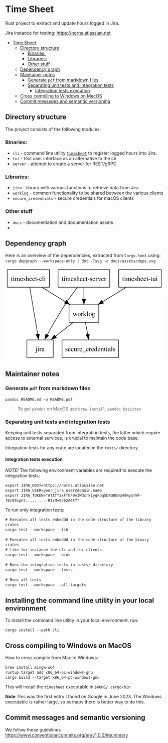 
# Time Sheet

Rust project to extract and update hours logged in Jira.

Jira instance for testing: https://norns.atlassian.net

<!-- TOC -->
* [Time Sheet](#time-sheet)
  * [Directory structure](#directory-structure)
    * [Binaries:](#binaries)
    * [Libraries:](#libraries)
    * [Other stuff](#other-stuff)
  * [Dependency graph](#dependency-graph)
  * [Maintainer notes](#maintainer-notes)
    * [Generate `pdf` from markdown files](#generate-pdf-from-markdown-files)
    * [Separating unit tests and integration tests](#separating-unit-tests-and-integration-tests)
      * [Integration tests execution](#integration-tests-execution)
  * [Cross compiling to Windows on MacOS](#cross-compiling-to-windows-on-macos)
  * [Commit messages and semantic versioning](#commit-messages-and-semantic-versioning)
<!-- TOC -->

## Directory structure
The project consists of the following modules:

### Binaries:

* `cli` - command line utility [`timesheet`](./cli/README.md) to register logged hours into Jira.
* `tui` - text user interface as an alternative to the cli
* `server` - attempt to create a server for REST/gRPC

### Libraries:

* `jira` - library with various functions to retrieve data from Jira
* `worklog` - common functionality to be shared between the various clients
* `secure_credentials` - secure credentials for macOS clients

### Other stuff

 - `docs` - documentation and documentation assets
 - 
## Dependency graph

Here is an overview of the dependencies, extracted from `Cargo.toml` 
using: `cargo depgraph --workspace-only | dot -Tsvg -o docs/assets/deps.svg`

![Dependency graph](docs/assets/deps.svg)

## Maintainer notes

### Generate `pdf` from markdown files

`pandoc README.md -o README.pdf`

> To get `pandoc` on MacOS use `brew install pandoc basictex`

### Separating unit tests and integration tests

Keeping unit tests separated from integration tests, the latter which require access to external services, is 
crucial to maintain the code base.

Integration tests for any crate are located in the `tests/` directory.

#### Integration tests execution

*NOTE!* The following environment variables are required to execute the integration tests:
```shell
export JIRA_HOST=https://norns.atlassian.net
export JIRA_USER=your_jira_user@domain.name
export JIRA_TOKEN="ATATT3xFfGF0vIWdxrk1yqkbq5D4Q8EHp49NyxrWF-f6c89spnt..... . .-RIxM=9262A4F7" 
```

To run only integration tests:
```
# Executes all tests embeddd in the code structure of the library crates
cargo test --workspace --lib

# Executes all tests embeddd in the code structure of the binary crates
# like for instance the cli and tui clients. 
cargo test --workspace --bins

# Runs the integration tests in tests/ directory
cargo test --workspace --tests

# Runs all tests
cargo test --workspace --all-targets
```

## Installing the command line utility in your local environment
To install the command line utility in your local environment, run:
```shell
cargo install --path cli
```

## Cross compiling to Windows on MacOS

How to cross compile from Mac to Windows:

```shell
brew install mingw-w64
rustup target add x86_64-pc-windows-gnu
cargo build --target x86_64-pc-windows-gnu
```
This will install the `timesheet` executable in `$HOME/.cargo/bin`

**Note** This was the first entry I found on Google in June 2023. The Windows executable
is rather large, so perhaps there is better way to do this.

## Commit messages and semantic versioning

We follow these guidelines https://www.conventionalcommits.org/en/v1.0.0/#summary
